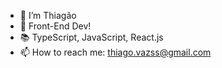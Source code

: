- 👋 I’m Thiagão
- 👀 Front-End Dev!
- 📚 TypeScript, JavaScript, React.js
- 📫 How to reach me: thiago.vazss@gmail.com

<!---
thiagaoz/thiagaoz is a ✨ special ✨ repository because its `README.md` (this file) appears on your GitHub profile.
You can click the Preview link to take a look at your changes.
--->
